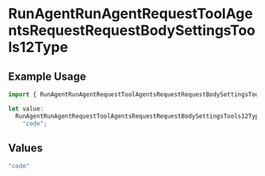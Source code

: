 # RunAgentRunAgentRequestToolAgentsRequestRequestBodySettingsTools12Type

## Example Usage

```typescript
import { RunAgentRunAgentRequestToolAgentsRequestRequestBodySettingsTools12Type } from "@orq-ai/node/models/operations";

let value:
  RunAgentRunAgentRequestToolAgentsRequestRequestBodySettingsTools12Type =
    "code";
```

## Values

```typescript
"code"
```